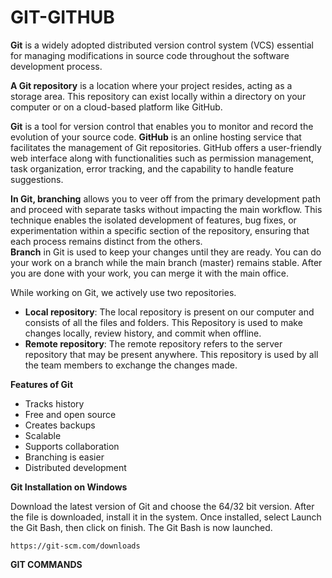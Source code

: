 # GIT-GITHUB

**Git** is a widely adopted distributed version control system (VCS) essential for managing modifications in source code throughout the software development process. 

**A Git repository** is a location where your project resides, acting as a storage area. This repository can exist locally within a directory on your computer or on a cloud-based platform like GitHub.

**Git** is a tool for version control that enables you to monitor and record the evolution of your source code. **GitHub** is an online hosting service that facilitates the management of Git repositories. GitHub offers a user-friendly web interface along with functionalities such as permission management, task organization, error tracking, and the capability to handle feature suggestions.

**In Git, branching** allows you to veer off from the primary development path and proceed with separate tasks without impacting the main workflow. This technique enables the isolated development of features, bug fixes, or experimentation within a specific section of the repository, ensuring that each process remains distinct from the others.  
**Branch** in Git is used to keep your changes until they are ready. You can do your work on a branch while the main branch (master) remains stable. After you are done with your work, you can merge it with the main office.

While working on Git, we actively use two repositories. 
- **Local repository**: The local repository is present on our computer and consists of all the files and folders. This Repository is used to make changes locally, review history, and commit when offline.
- **Remote repository**: The remote repository refers to the server repository that may be present anywhere. This repository is used by all the team members to exchange the changes made.

**Features of Git**
- Tracks history
- Free and open source
- Creates backups
- Scalable
- Supports collaboration
- Branching is easier
- Distributed development

**Git Installation on Windows**

Download the latest version of Git and choose the 64/32 bit version. After the file is downloaded, install it in the system. Once installed, select Launch the Git Bash, then click on finish. The Git Bash is now launched.
```
https://git-scm.com/downloads
```
**GIT COMMANDS**
